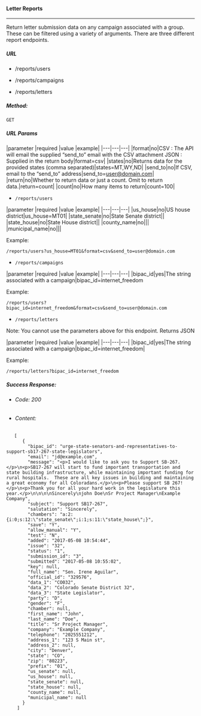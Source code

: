 #### Letter Reports
---

Return letter submission data on any campaign associated with a group.  These can be filtered using a variety of arguments. There are three different report endpoints.


 ##### URL

   * /reports/users

   * /reports/campaigns

   * /reports/letters


 ##### Method:

  `GET`

 ##### URL Params



 |parameter            |required   |value   |example|
 |---|---|---|
 |format|no|CSV : The API will email the supplied “send_to” email with the CSV attachment JSON : Supplied in the return body|format=csv|
 |states|no|Returns data for the provided states (comma separated)|states=MT,WY,ND|
 |send_to|no|If CSV, email to the “send_to” address|send_to=user@domain.com|
 |return|no|Whether to return data or just a count.  Omit to return data.|return=count|
 |count|no|How many items to return|count=100|


* `/reports/users`


|parameter            |required   |value   |example|
|---|---|---|
|us_house|no|US house district|us_house=MT01|
|state_senate|no|State Senate district||
|state_house|no|State House district||
|county_name|no|||
|municipal_name|no|||

Example:
```
/reports/users?us_house=MT01&format=csv&send_to=user@domain.com

```


* `/reports/campaigns`


|parameter            |required   |value   |example|
|---|---|---|
|bipac_id|yes|The string associated with a campaign|bipac_id=internet_freedom

Example:
```
/reports/users?bipac_id=internet_freedom&format=csv&send_to=user@domain.com

```


*  `/reports/letters`


<p class="warning">
  Note: You cannot use the parameters above for this endpoint. Returns JSON
</p>


|parameter            |required   |value   |example|
|---|---|---|
|bipac_id|yes|The string associated with a campaign|bipac_id=internet_freedom|

Example:
```
/reports/letters?bipac_id=internet_freedom

```


 ##### Success Response:

   * ###### Code: 200 <br />
   * ###### Content:


```
   [
      {
        "bipac_id": "urge-state-senators-and-representatives-to-support-sb17-267-state-legislators",
        "email": "jd@example.com",
        "message": "<p>I would like to ask you to Support SB-267.</p>\n<p>SB17-267 will start to fund important transportation and state building infrastructure, while maintaining important funding for rural hospitals.  These are all key issues in building and maintaining a great economy for all Coloradans.</p>\n<p>Please support SB 267!</p>\n<p>Thank you for all your hard work in the legislature this year.</p>\n\n\n\nSincerely\njohn Doe\nSr Project Manager\nExample Company",
        "subject": "Support SB17-267",
        "salutation": "Sincerely",
        "chambers": "a:2:{i:0;s:12:\"state_senate\";i:1;s:11:\"state_house\";}",
        "save": "Y",
        "allow_manual": "Y",
        "test": "N",
        "added": "2017-05-08 10:54:44",
        "issue": "32",
        "status": "1",
        "submission_id": "3",
        "submitted": "2017-05-08 10:55:02",
        "key": null,
        "full_name": "Sen. Irene Aguilar",
        "official_id": "329576",
        "data_1": "CO032",
        "data_2": "Colorado Senate District 32",
        "data_3": "State Legislator",
        "party": "D",
        "gender": "F",
        "chamber": null,
        "first_name": "John",
        "last_name": "Doe",
        "title": "Sr Project Manager",
        "company": "Example Company",
        "telephone": "2025551212",
        "address_1": "123 S Main st",
        "address_2": null,
        "city": "Denver",
        "state": "CO",
        "zip": "80223",
        "prefix": "01",
        "us_senate": null,
        "us_house": null,
        "state_senate": null,
        "state_house": null,
        "county_name": null,
        "municipal_name": null
      }
    ]
```

